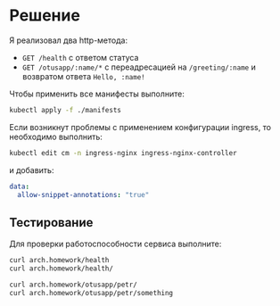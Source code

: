 # Решение

Я реализовал два http-метода:

- `GET /health` с ответом статуса
- `GET /otusapp/:name/*` с переадресацией на `/greeting/:name` и возвратом ответа `Hello, :name!` 

Чтобы применить все манифесты выполните:

```bash
kubectl apply -f ./manifests
```

Если возникнут проблемы с применением конфигурации ingress, то необходимо выполнить:

```bash
kubectl edit cm -n ingress-nginx ingress-nginx-controller
```

и добавить:

```yaml
data:
  allow-snippet-annotations: "true"
```

## Тестирование

Для проверки работоспособности сервиса выполните:

```bash
curl arch.homework/health
curl arch.homework/health/

curl arch.homework/otusapp/petr/
curl arch.homework/otusapp/petr/something
```
